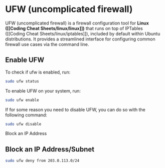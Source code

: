 # UFW (uncomplicated firewall)
UFW (uncomplicated firewall) is a firewall configuration tool for **Linux ([[Coding Cheat Sheets/linux/linux]])** that runs on top of IPTables ([[Coding Cheat Sheets/linux/iptables]]), included by default within Ubuntu distributions. It provides a streamlined interface for configuring common firewall use cases via the command line.

## Enable UFW

To check if ufw is enabled, run:
```bash
sudo ufw status
```

To enable UFW on your system, run:
```bash
sudo ufw enable
```

If for some reason you need to disable UFW, you can do so with the following command:
```bash
sudo ufw disable
```

Block an IP Address

## Block an IP Address/Subnet

```bash
sudo ufw deny from 203.0.113.0/24
```

